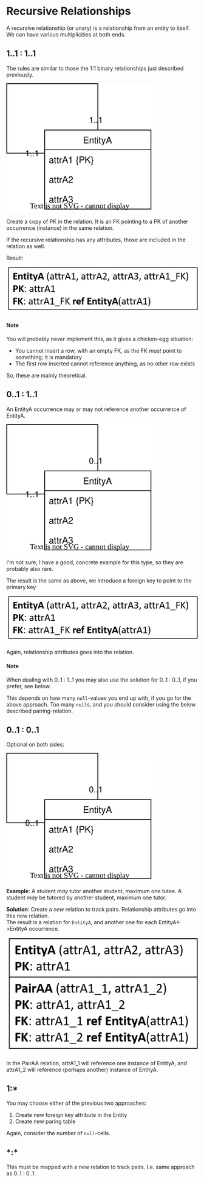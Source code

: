 ﻿# Recursive Relationships

A recursive relationship (or unary) is a relationship from an entity to itself. We can have various multiplicities at both ends.



## 1..1 : 1..1

The rules are similar to those the 1:1 binary relationships just described previously.

![](1to1rec-mandatory.svg)

Create a copy of PK in the relation. It is an FK pointing to a PK of another occurrence (instance) in the same relation.

If the recursive relationship has any attributes, those are included in the relation as well.

Result:

![](1to1-man-rec.png)

#### Note
You will probably never implement this, as it gives a chicken-egg situation:
* You cannot insert a row, with an empty FK, as the FK _must_ point to something; it is mandatory
* The first row inserted cannot reference anything, as no other row exists

So, these are mainly theoretical.

## 0..1 : 1..1

An EntityA occurrence may or may not reference another occurrence of EntityA.

![](1to1-man-op-rec.svg)

I'm not sure, I have a good, concrete example for this type, so they are probably also rare.

The result is the same as above, we introduce a foreign key to point to the primary key

![](1to1-man-rec.png)

Again, relationship attributes goes into the relation.

#### Note

When dealing with 0..1 : 1..1 you may also use the solution for 0..1 : 0..1, if you prefer, see below.

This depends on how many `null`-values you end up with, if you go for the above approach. Too many `null`s, and you should consider using the below described pairing-relation.

## 0..1 : 0..1

Optional on both sides:

![](1to1-op-op-rec.svg)

**Example**: A student _may_ tutor another student, maximum one tutee. 
A student _may_ be tutored by another student, maximum one tutor.

**Solution**: Create a _new_ relation to track pairs. Relationship attributes go into this new relation.\
The result is a relation for `EntityA`, and another one for each EntityA<->EntityA occurrence.

![](1to1-op-op-relation.png)

In the PairAA relation, attrA1_1 will reference one instance of EntityA, and attrA1_2 will reference (perhaps another) instance of EntityA.

## 1:*

You may choose either of the previous two approaches:

1) Create new foreign key attribute in the Entity
2) Create new paring table

Again, consider the number of `null`-cells.

## \*:*

This must be mapped with a new relation to track pairs. I.e. same approach as 0..1 : 0..1.
